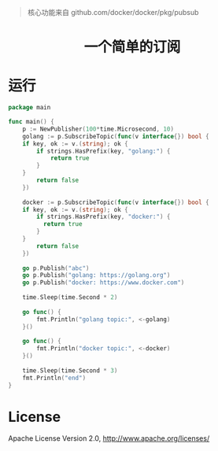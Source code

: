 > 核心功能来自 github.com/docker/docker/pkg/pubsub

# <div align="center">一个简单的订阅</div>

# 运行
```go
package main

func main() {
    p := NewPublisher(100*time.Microsecond, 10)
    golang := p.SubscribeTopic(func(v interface{}) bool {
    if key, ok := v.(string); ok {
        if strings.HasPrefix(key, "golang:") {
            return true
        }
    }
        return false
    })
    
    docker := p.SubscribeTopic(func(v interface{}) bool {
    if key, ok := v.(string); ok {
        if strings.HasPrefix(key, "docker:") {
          return true
        }
    }
        return false
    })
    
    go p.Publish("abc")
    go p.Publish("golang: https://golang.org")
    go p.Publish("docker: https://www.docker.com")
    
    time.Sleep(time.Second * 2)
    
    go func() {
        fmt.Println("golang topic:", <-golang)
    }()
    
    go func() {
        fmt.Println("docker topic:", <-docker)
    }()
    
    time.Sleep(time.Second * 3)
    fmt.Println("end")
}
```

# License
Apache License Version 2.0, http://www.apache.org/licenses/